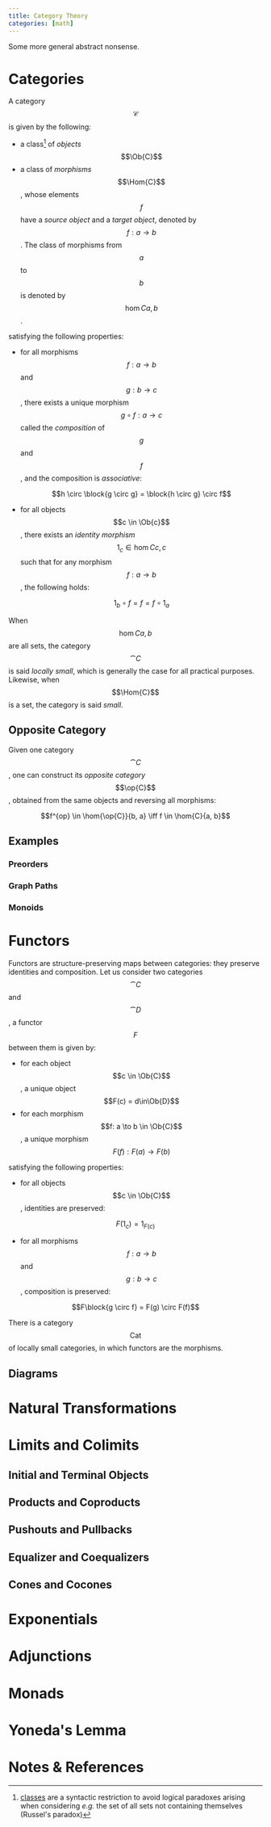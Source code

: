 ```yaml
---
title: Category Theory
categories: [math]
---
```


Some more general abstract nonsense.

# Categories

A category $$\mathcal{C}$$ is given by the following:

- a class[^1] of *objects* $$\Ob{C}$$
- a class of *morphisms* $$\Hom{C}$$, whose elements $$f$$ have a *source object*
  and a *target object*, denoted by $$f: a \to b$$. The class of morphisms from
  $$a$$ to $$b$$ is denoted by $$\hom{C}{a, b}$$.
  
satisfying the following properties:

- for all morphisms $$f: a \to b$$ and $$g: b \to c$$, there exists a unique
  morphism $$g \circ f:a \to c$$ called the *composition* of $$g$$ and $$f$$,
  and the composition is *associative*:
  
   $$h \circ \block{g  \circ g} = \block{h \circ g} \circ f$$

- for all objects $$c \in \Ob{c}$$, there exists an *identity morphism* $$1_c \in
  \hom{C}{c, c}$$ such that for any morphism $$f: a \to b$$, the following holds:
  
  $$1_b \circ f = f = f \circ 1_a$$
  
When $$\hom{C}{a, b}$$ are all sets, the category $$\cat{C}$$ is said *locally
small*, which is generally the case for all practical purposes. Likewise, when
$$\Hom{C}$$ is a set, the category is said *small*.

## Opposite Category

Given one category $$\cat{C}$$, one can construct its *opposite category*
$$\op{C}$$, obtained from the same objects and reversing all morphisms:

$$f^{op} \in \hom{\op{C}}{b, a} \iff f \in \hom{C}{a, b}$$

## Examples

### Preorders
    
### Graph Paths

### Monoids

# Functors

Functors are structure-preserving maps between categories: they preserve
identities and composition. Let us consider two categories $$\cat{C}$$ and
$$\cat{D}$$, a functor $$F$$ between them is given by:

- for each object $$c \in \Ob{C}$$, a unique object $$F(c) = d\in\Ob{D}$$
- for each morphism $$f: a \to b \in \Ob{C}$$, a unique morphism $$F(f): F(a) \to F(b)$$

satisfying the following properties:

- for all objects $$c \in \Ob{C}$$, identities are preserved: 

$$F(1_c) = 1_{F(c)}$$

- for all morphisms $$f: a \to b$$ and $$g: b \to c$$, composition is preserved: 

$$F\block{g \circ f} = F(g) \circ F(f)$$

There is a category $$\mathrm{Cat}$$ of locally small categories, in which
functors are the morphisms.

## Diagrams

# Natural Transformations

# Limits and Colimits

## Initial and Terminal Objects

## Products and Coproducts

## Pushouts and Pullbacks

## Equalizer and Coequalizers

## Cones and Cocones


# Exponentials

# Adjunctions

# Monads


# Yoneda's Lemma




# Notes & References

[^1]:
    [classes](https://en.wikipedia.org/wiki/Von_Neumann%E2%80%93Bernays%E2%80%93G%C3%B6del_set_theory)
    are a syntactic restriction to avoid logical paradoxes arising when
    considering *e.g.* the set of all sets not containing themselves (Russel's
    paradox)

